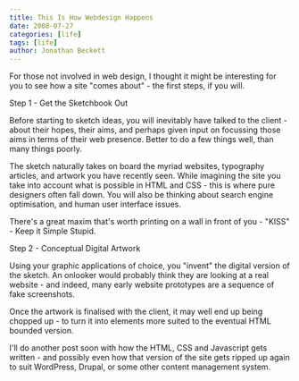 ```yaml
---
title: This Is How Webdesign Happens
date: 2008-07-27
categories: [life]
tags: [life]
author: Jonathan Beckett
---
```


For those not involved in web design, I thought it might be interesting for you to see how a site "comes about" - the first steps, if you will.

Step 1 - Get the Sketchbook Out

Before starting to sketch ideas, you will inevitably have talked to the client - about their hopes, their aims, and perhaps given input on focussing those aims in terms of their web presence. Better to do a few things well, than many things poorly.

The sketch naturally takes on board the myriad websites, typography articles, and artwork you have recently seen. While imagining the site you take into account what is possible in HTML and CSS - this is where pure designers often fall down. You will also be thinking about search engine optimisation, and human user interface issues.

There's a great maxim that's worth printing on a wall in front of you - "KISS" - Keep it Simple Stupid.

Step 2 - Conceptual Digital Artwork

Using your graphic applications of choice, you "invent" the digital version of the sketch. An onlooker would probably think they are looking at a real website - and indeed, many early website prototypes are a sequence of fake screenshots.

Once the artwork is finalised with the client, it may well end up being chopped up - to turn it into elements more suited to the eventual HTML bounded version.

I'll do another post soon with how the HTML, CSS and Javascript gets written - and possibly even how that version of the site gets ripped up again to suit WordPress, Drupal, or some other content management system.